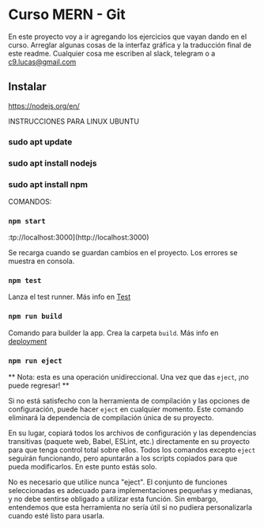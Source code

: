 #  Curso MERN - Git
En este proyecto voy a ir agregando los ejercicios que vayan dando en el curso.
Arreglar algunas cosas de la interfaz gráfica y la traducción final de este readme.
Cualquier cosa me escriben al slack, telegram o a c9.lucas@gmail.com
## Instalar

https://nodejs.org/en/

INSTRUCCIONES PARA LINUX UBUNTU
### sudo apt update
### sudo apt install nodejs
### sudo apt install npm

COMANDOS:
### `npm start`



:tp://localhost:3000](http://localhost:3000)

Se recarga cuando se guardan cambios en el proyecto.
Los errores se muestra en consola.


### `npm test`

Lanza el test runner.
Más info en [Test](https://facebook.github.io/create-react-app/docs/running-tests)

### `npm run build`

Comando para builder la app.
Crea la carpeta `build`.
Más info en [deployment](https://facebook.github.io/create-react-app/docs/deployment)

### `npm run eject`


** Nota: esta es una operación unidireccional. Una vez que das `eject`, ¡no puede regresar! **

Si no está satisfecho con la herramienta de compilación y las opciones de configuración, puede hacer `eject` en cualquier momento. Este comando eliminará la dependencia de compilación única de su proyecto.

En su lugar, copiará todos los archivos de configuración y las dependencias transitivas (paquete web, Babel, ESLint, etc.) directamente en su proyecto para que tenga control total sobre ellos. Todos los comandos excepto `eject` seguirán funcionando, pero apuntarán a los scripts copiados para que pueda modificarlos. En este punto estás solo.

No es necesario que utilice nunca "eject". El conjunto de funciones seleccionadas es adecuado para implementaciones pequeñas y medianas, y no debe sentirse obligado a utilizar esta función. Sin embargo, entendemos que esta herramienta no sería útil si no pudiera personalizarla cuando esté listo para usarla.
